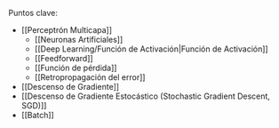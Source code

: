 Puntos clave:
- [[Perceptrón Multicapa]]
	- [[Neuronas Artificiales]]
	- [[Deep Learning/Función de Activación|Función de Activación]]
	- [[Feedforward]]
	- [[Función de pérdida]]
	- [[Retropropagación del error]]
- [[Descenso de Gradiente]]
- [[Descenso de Gradiente Estocástico (Stochastic Gradient Descent, SGD)]]
- [[Batch]]